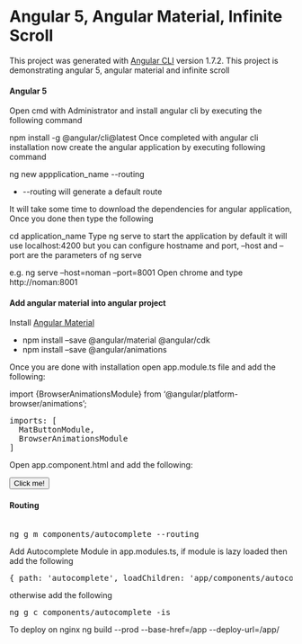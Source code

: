 # Angular 5, Angular Material, Infinite Scroll
This project was generated with [Angular CLI](https://github.com/angular/angular-cli) version 1.7.2.
This project is demonstrating angular 5, angular material and infinite scroll

#### Angular 5

Open cmd with Administrator and install angular cli by executing the following command

npm install -g @angular/cli@latest
Once completed with angular cli installation now create the angular application by executing following command

ng new appplication_name --routing
<ul>
<li>--routing will generate a default route</li>
</ul>
It will take some time to download the dependencies for angular application, Once you done then type the following

cd application_name
Type ng serve to start the application by default it will use localhost:4200 but you can configure hostname and port, –host and –port are the parameters of ng serve

e.g. ng serve –host=noman –port=8001
Open chrome and type http://noman:8001

#### Add angular material into angular project
Install [Angular Material](https://material.angular.io/guide/getting-started) 
<ul>
<li>npm install –save @angular/material @angular/cdk</li>
<li>npm install –save @angular/animations</li>
</ul>

Once you are done with installation open app.module.ts file and add the following:

import {BrowserAnimationsModule} from ‘@angular/platform-browser/animations’;

<pre>
imports: [
  MatButtonModule,
  BrowserAnimationsModule
]
</pre>

Open app.component.html and add the following:
<pre>
<button mat-button>Click me!</button>
</pre>

#### Routing
<pre> 
ng g m components/autocomplete --routing
</pre>

Add Autocomplete Module in app.modules.ts, if module is lazy loaded then add the following
<pre>
{ path: 'autocomplete', loadChildren: 'app/components/autocomplete/autocomplete.module#AutocompleteModule' }
</pre>
otherwise add the following


<pre>
ng g c components/autocomplete -is
</pre>

To deploy on nginx
ng build --prod --base-href=/app --deploy-url=/app/
